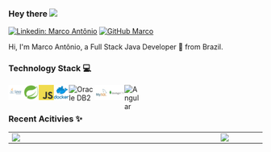 ### Hey there <img src="https://media.giphy.com/media/hvRJCLFzcasrR4ia7z/giphy.gif" width="25px">

[![Linkedin: Marco Antônio](https://img.shields.io/badge/-MarcoAntonioBorges-blue?style=flat-square&logo=Linkedin&logoColor=white&link=	)](https://www.linkedin.com/in/marcoantonioborges/)
[![GitHub Marco](https://img.shields.io/github/followers/MarcoAntonioBorges?label=follow&style=social)](https://github.com/grecolima)

Hi, I'm Marco Antônio, a Full Stack Java Developer 🚀 from Brazil. 

### Technology Stack 💻

<img align="left" alt="Java" width="30px" src="https://raw.githubusercontent.com/github/explore/80688e429a7d4ef2fca1e82350fe8e3517d3494d/topics/java/java.png" />
<img align="left" alt="Spring Boot" width="30px" src="https://raw.githubusercontent.com/github/explore/80688e429a7d4ef2fca1e82350fe8e3517d3494d/topics/spring-boot/spring-boot.png" />
<img align="left" alt="JavaScript" width="30px" src="https://raw.githubusercontent.com/github/explore/80688e429a7d4ef2fca1e82350fe8e3517d3494d/topics/javascript/javascript.png" />
<img align="left" alt="Docker" width="30px" src="https://raw.githubusercontent.com/github/explore/80688e429a7d4ef2fca1e82350fe8e3517d3494d/topics/docker/docker.png" />
<img align="left" alt="Oracle DB2" width="50px" src="https://img.favpng.com/24/1/24/oracle-corporation-oracle-database-computer-icons-computer-software-png-favpng-g8NNMvn99xUHgBEybj9tu90Ya.jpg" />
<img align="left" alt="Mysql" width="30px" src="https://raw.githubusercontent.com/github/explore/80688e429a7d4ef2fca1e82350fe8e3517d3494d/topics/mysql/mysql.png" />
<img align="left" alt="MongoDB" width="30px" src="https://raw.githubusercontent.com/github/explore/80688e429a7d4ef2fca1e82350fe8e3517d3494d/topics/mongodb/mongodb.png" />
<img align="left" alt="Angular" width="30px" src="https://toppng.com/uploads/preview/apache-kafka-logo-11563428199khgq3xvb4q.png" />


<br />
<br />

### Recent Acitivies ✨
<center>
<table>
  <tr>
      <td><img width="400px" align="left" src="https://github-readme-stats.vercel.app/api/top-langs/?username=MarcoAntonioBorges&hide=html&layout=compact&theme=dark" /></td>
      <td><img width="440px" align="left" src="https://github-readme-stats.vercel.app/api?username=MarcoAntonioBorges&theme=dark&show_icons=true" /></td>
  </tr>  
